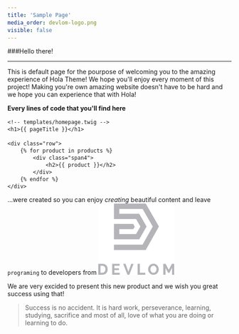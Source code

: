 ```yaml
---
title: 'Sample Page'
media_order: devlom-logo.png
visible: false
---
```


###Hello there!
___

This is default page for the pourpose of welcoming you to the amazing experience of Hola Theme! 
We hope you'll enjoy every moment of this project! Making you're own amazing website doesn't have to be hard and we hope you can experience that with Hola!

**Every lines of code that you'll find here**
```
<!-- templates/homepage.twig -->
<h1>{{ pageTitle }}</h1>

<div class="row">
    {% for product in products %}
        <div class="span4">
            <h2>{{ product }}</h2>
        </div>
    {% endfor %}
</div>
```
...were created so you can enjoy _creating_ beautiful content and leave ```programing``` to developers from [![](devlom-logo.png?resize=30,20)](https://devlom.com/pl)

We are very excided to present this new product and we wish you great success using that!

>Success is no accident. It is hard work, perseverance, learning, studying, sacrifice and most of all, love of what you are doing or learning to do.

